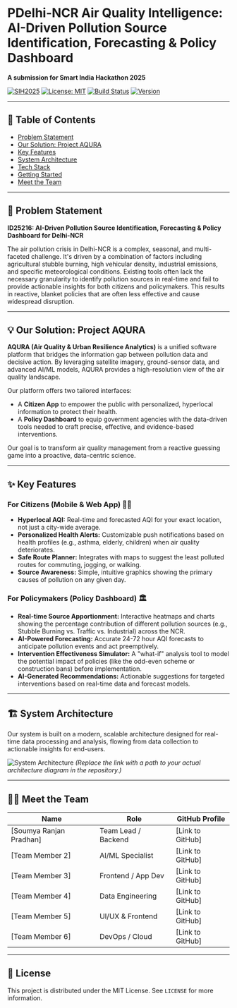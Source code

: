 # PDelhi-NCR Air Quality Intelligence: AI-Driven Pollution Source Identification, Forecasting & Policy Dashboard



**A submission for Smart India Hackathon 2025**

[![SIH2025](https://img.shields.io/badge/Smart%20India%20Hackathon-2025-blue.svg)](https://www.sih.gov.in/)
[![License: MIT](https://img.shields.io/badge/License-MIT-yellow.svg)](https://opensource.org/licenses/MIT)
[![Build Status](https://img.shields.io/badge/build-passing-brightgreen.svg)]()
[![Version](https://img.shields.io/badge/version-1.0.0-blue.svg)]()

---

## 📖 Table of Contents
* [Problem Statement](#-problem-statement)
* [Our Solution: Project AQURA](#-our-solution-project-aqura)
* [Key Features](#-key-features)
* [System Architecture](#-system-architecture)
* [Tech Stack](#-tech-stack)
* [Getting Started](#-getting-started)
* [Meet the Team](#-meet-the-team)

---

## 🎯 Problem Statement
**ID25216: AI-Driven Pollution Source Identification, Forecasting & Policy Dashboard for Delhi-NCR**

The air pollution crisis in Delhi-NCR is a complex, seasonal, and multi-faceted challenge. It's driven by a combination of factors including agricultural stubble burning, high vehicular density, industrial emissions, and specific meteorological conditions. Existing tools often lack the necessary granularity to identify pollution sources in real-time and fail to provide actionable insights for both citizens and policymakers. This results in reactive, blanket policies that are often less effective and cause widespread disruption.

---

## 💡 Our Solution: Project AQURA
**AQURA (Air Quality & Urban Resilience Analytics)** is a unified software platform that bridges the information gap between pollution data and decisive action. By leveraging satellite imagery, ground-sensor data, and advanced AI/ML models, AQURA provides a high-resolution view of the air quality landscape.

Our platform offers two tailored interfaces:
* A **Citizen App** to empower the public with personalized, hyperlocal information to protect their health.
* A **Policy Dashboard** to equip government agencies with the data-driven tools needed to craft precise, effective, and evidence-based interventions.

Our goal is to transform air quality management from a reactive guessing game into a proactive, data-centric science.

---

## ✨ Key Features

### For Citizens (Mobile & Web App) 🚶‍♀️
* **Hyperlocal AQI:** Real-time and forecasted AQI for your exact location, not just a city-wide average.
* **Personalized Health Alerts:** Customizable push notifications based on health profiles (e.g., asthma, elderly, children) when air quality deteriorates.
* **Safe Route Planner:** Integrates with maps to suggest the least polluted routes for commuting, jogging, or walking.
* **Source Awareness:** Simple, intuitive graphics showing the primary causes of pollution on any given day.

### For Policymakers (Policy Dashboard) 🏛️
* **Real-time Source Apportionment:** Interactive heatmaps and charts showing the percentage contribution of different pollution sources (e.g., Stubble Burning vs. Traffic vs. Industrial) across the NCR.
* **AI-Powered Forecasting:** Accurate 24-72 hour AQI forecasts to anticipate pollution events and act preemptively.
* **Intervention Effectiveness Simulator:** A "what-if" analysis tool to model the potential impact of policies (like the odd-even scheme or construction bans) before implementation.
* **AI-Generated Recommendations:** Actionable suggestions for targeted interventions based on real-time data and forecast models.

---

## 🏗️ System Architecture
Our system is built on a modern, scalable architecture designed for real-time data processing and analysis, flowing from data collection to actionable insights for end-users.

![System Architecture](https://i.imgur.com/G4y8mC1.png)
*(Replace the link with a path to your actual architecture diagram in the repository.)*

---


## 🧑‍💻 Meet the Team

| Name             | Role                  | GitHub Profile                               |
| ---------------- | --------------------- | -------------------------------------------- |
| [Soumya Ranjan Pradhan]  | Team Lead / Backend   | [Link to GitHub]                             |
| [Team Member 2]  | AI/ML Specialist      | [Link to GitHub]                             |
| [Team Member 3]  | Frontend / App Dev    | [Link to GitHub]                             |
| [Team Member 4]  | Data Engineering      | [Link to GitHub]                             |
| [Team Member 5]  | UI/UX & Frontend      | [Link to GitHub]                             |
| [Team Member 6]  | DevOps / Cloud        | [Link to GitHub]                             |

---

## 📜 License
This project is distributed under the MIT License. See `LICENSE` for more information.